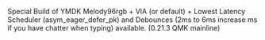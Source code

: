 Special Build of YMDK Melody96rgb + VIA (or default) + Lowest Latency Scheduler (asym_eager_defer_pk) and Debounces (2ms to 6ms increase ms if you have chatter when typing) available. (0.21.3 QMK mainline)